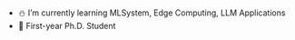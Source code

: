 - ⛄️ I’m currently learning MLSystem, Edge Computing, LLM Applications
- 🔮 First-year Ph.D. Student
